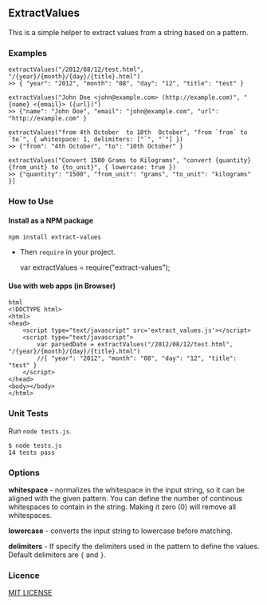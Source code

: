 ## ExtractValues

This is a simple helper to extract values from a string based on a pattern.

### Examples

    extractValues("/2012/08/12/test.html", "/{year}/{month}/{day}/{title}.html")
    >> { "year": "2012", "month": "08", "day": "12", "title": "test" }

    extractValues("John Doe <john@example.com> (http://example.com)", "{name} <{email}> ({url})")
    >> {"name": "John Doe", "email": "john@example.com", "url": "http://example.com" }

    extractValues("from 4th October  to 10th  October", "from `from` to `to`", { whitespace: 1, delimiters: ["`", "`"] })
    >> {"from": "4th October", "to": "10th October" }

    extractValues("Convert 1500 Grams to Kilograms", "convert {quantity} {from_unit} to {to_unit}", { lowercase: true })
    >> {"quantity": "1500", "from_unit": "grams", "to_unit": "kilograms" }]

### How to Use

#### Install as a NPM package

    npm install extract-values

* Then `require` in your project.
    
    var extractValues = require("extract-values");

#### Use with web apps (in Browser)

    html
    <!DOCTYPE html>
    <html>
    <head>
        <script type="text/javascript" src='extract_values.js'></script>
        <script type="text/javascript">
            var parsedDate = extractValues("/2012/08/12/test.html", "/{year}/{month}/{day}/{title}.html")
            //{ "year": "2012", "month": "08", "day": "12", "title": "test" }
        </script>
    </head>
    <body></body>
    </html>

### Unit Tests

Run `node tests.js`.

    $ node tests.js
    14 tests pass

### Options

**whitespace** - normalizes the whitespace in the input string, so it can be aligned with the given pattern. You can define the number of continous whitespaces to contain in the string. Making it zero (0) will remove all whitespaces.

**lowercase** - converts the input string to lowercase before matching.

**delimiters** - If specify the delimiters used in the pattern to define the values. Default delimiters are `{` and `}`.

### Licence

[MIT LICENSE](https://github.com/laktek/punch/blob/master/LICENSE)
